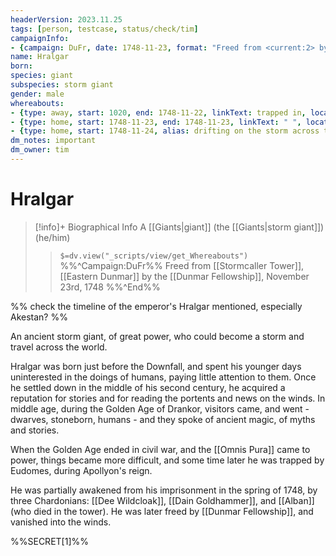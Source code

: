 ```yaml
---
headerVersion: 2023.11.25
tags: [person, testcase, status/check/tim]
campaignInfo:
- {campaign: DuFr, date: 1748-11-23, format: "Freed from <current:2> by <person>, <target>"}
name: Hralgar
born:
species: giant
subspecies: storm giant
gender: male
whereabouts:
- {type: away, start: 1020, end: 1748-11-22, linkText: trapped in, location: Stormcaller Tower}
- {type: home, start: 1748-11-23, end: 1748-11-23, linkText: " ", location: Stormcaller Tower}
- {type: home, start: 1748-11-24, alias: drifting on the storm across the world }
dm_notes: important
dm_owner: tim
---
```

# Hralgar
>[!info]+ Biographical Info
> A [[Giants|giant]] (the [[Giants|storm giant]]) (he/him)
>> `$=dv.view("_scripts/view/get_Whereabouts")`
>> %%^Campaign:DuFr%% Freed from [[Stormcaller Tower]], [[Eastern Dunmar]] by the [[Dunmar Fellowship]], November 23rd, 1748 %%^End%%

%% check the timeline of the emperor's Hralgar mentioned, especially Akestan? %%

An ancient storm giant, of great power, who could become a storm and travel across the world.

Hralgar was born just before the Downfall, and spent his younger days uninterested in the doings of humans, paying little attention to them. Once he settled down in the middle of his second century, he acquired a reputation for stories and for reading the portents and news on the winds. In middle age, during the Golden Age of Drankor, visitors came, and went - dwarves, stoneborn, humans - and they spoke of ancient magic, of myths and stories. 

When the Golden Age ended in civil war, and the [[Omnis Pura]] came to power, things became more difficult, and some time later he was trapped by Eudomes, during Apollyon's reign. 

He was partially awakened from his imprisonment in the spring of 1748, by three Chardonians: [[Dee Wildcloak]], [[Dain Goldhammer]], and [[Alban]] (who died in the tower). He was later freed by [[Dunmar Fellowship]], and vanished into the winds. 


%%SECRET[1]%%